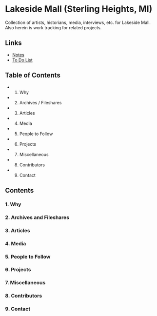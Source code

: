 # Lakeside Mall (Sterling Heights, MI)
Collection of artists, historians, media, interviews, etc. for Lakeside Mall. Also herein is work tracking for related projects.

## Links
- [Notes](/NOTES.md)
- [To Do List](/TODO.md)

## Table of Contents
- 1. Why
- 2. Archives / Fileshares
- 3. Articles
- 4. Media
- 5. People to Follow
- 6. Projects
- 7. Miscellaneous
- 8. Contributors
- 9. Contact

## Contents
### 1. Why
### 2. Archives and Fileshares
### 3. Articles
### 4. Media
### 5. People to Follow
### 6. Projects
### 7. Miscellaneous
### 8. Contributors
### 9. Contact

